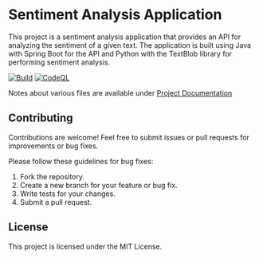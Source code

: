 # Sentiment Analysis Application

This project is a sentiment analysis application that provides an API for analyzing the sentiment of a given text. The application is built using Java with Spring Boot for the API and Python with the TextBlob library for performing sentiment analysis.

[![Build](https://github.com/vshanbha/graalpy-sentiment/actions/workflows/maven.yml/badge.svg?branch=main)](https://github.com/vshanbha/graalpy-sentiment/actions/workflows/maven.yml)
[![CodeQL](https://github.com/vshanbha/graalpy-sentiment/actions/workflows/github-code-scanning/codeql/badge.svg)](https://github.com/vshanbha/graalpy-sentiment/actions/workflows/github-code-scanning/codeql)

Notes about various files are available under [Project Documentation](https://github.com/vshanbha/graalpy-sentiment/wiki/Project-Documentation) 

## Contributing

Contributions are welcome! 
Feel free to submit issues or pull requests for improvements or bug fixes.

Please follow these guidelines for bug fixes:

1.  Fork the repository.
2.  Create a new branch for your feature or bug fix.
3.  Write tests for your changes.
4.  Submit a pull request.


## License

This project is licensed under the MIT License.
